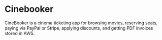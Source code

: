 # Cinebooker
CineBooker is a cinema ticketing app for browsing movies, reserving seats, paying via PayPal or Stripe, applying discounts, and getting PDF invoices stored in AWS.

